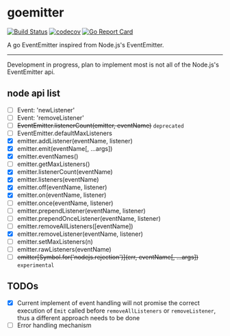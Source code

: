 # goemitter

[![Build Status](https://travis-ci.org/ShadyZOZ/goemitter.svg?branch=master)](https://travis-ci.org/ShadyZOZ/goemitter)
[![codecov](https://codecov.io/gh/ShadyZOZ/goemitter/branch/master/graph/badge.svg)](https://codecov.io/gh/ShadyZOZ/goemitter)
[![Go Report Card](https://goreportcard.com/badge/github.com/ShadyZOZ/goemitter)](https://goreportcard.com/report/github.com/ShadyZOZ/goemitter)

A go EventEmitter inspired from Node.js's EventEmitter.

---

Development in progress, plan to implement most is not all of the Node.js's EventEmitter api.

## node api list

- [ ] Event: 'newListener'
- [ ] Event: 'removeListener'
- [ ] ~~EventEmitter.listenerCount(emitter, eventName)~~ `deprecated`
- [ ] EventEmitter.defaultMaxListeners
- [x] emitter.addListener(eventName, listener)
- [x] emitter.emit(eventName[, ...args])
- [x] emitter.eventNames()
- [ ] emitter.getMaxListeners()
- [x] emitter.listenerCount(eventName)
- [x] emitter.listeners(eventName)
- [x] emitter.off(eventName, listener)
- [x] emitter.on(eventName, listener)
- [ ] emitter.once(eventName, listener)
- [ ] emitter.prependListener(eventName, listener)
- [ ] emitter.prependOnceListener(eventName, listener)
- [ ] emitter.removeAllListeners([eventName])
- [x] emitter.removeListener(eventName, listener)
- [ ] emitter.setMaxListeners(n)
- [ ] emitter.rawListeners(eventName)
- [ ] ~~emitter\[Symbol.for('nodejs.rejection')\](err, eventName[, ...args])~~ `experimental`

## TODOs

- [x] Current implement of event handling will not promise the correct execution of `Emit` called before `removeAllListeners` or `removeListener`, thus a different approach needs to be done
- [ ] Error handling mechanism

